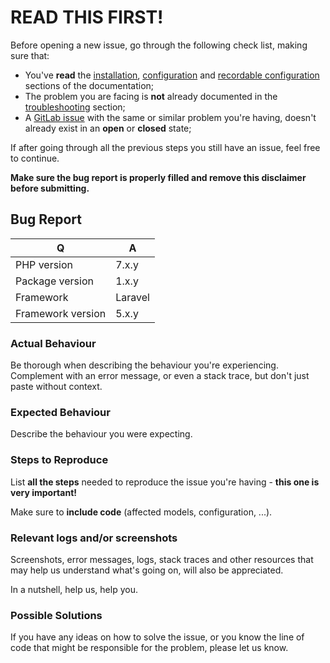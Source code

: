 # READ THIS FIRST!
Before opening a new issue, go through the following check list, making sure that:
- You've **read** the [installation](../../docs/installation.md), [configuration](../../docs/configuration.md) and [recordable configuration](../../docs/recordable-configuration.md) sections of the documentation;
- The problem you are facing is **not** already documented in the [troubleshooting](../../docs/troubleshooting.md) section;
- A [GitLab issue](https://gitlab.com/altek/accountant/issues) with the same or similar problem you're having, doesn't already exist in an **open** or **closed** state;

If after going through all the previous steps you still have an issue, feel free to continue.

**Make sure the bug report is properly filled and remove this disclaimer before submitting.**

## Bug Report
| Q                 | A
| ----------------- | ---
| PHP version       | 7.x.y
| Package version   | 1.x.y
| Framework         | Laravel|Lumen
| Framework version | 5.x.y

### Actual Behaviour
Be thorough when describing the behaviour you're experiencing.
Complement with an error message, or even a stack trace, but don't just paste without context.


### Expected Behaviour
Describe the behaviour you were expecting.


### Steps to Reproduce
List **all the steps** needed to reproduce the issue you're having - **this one is very important!**

Make sure to **include code** (affected models, configuration, ...).


### Relevant logs and/or screenshots
Screenshots, error messages, logs, stack traces and other resources that may help us understand what's going on, will also be appreciated.

In a nutshell, help us, help you.


### Possible Solutions
If you have any ideas on how to solve the issue, or you know the line of code that might be responsible for the problem, please let us know.
